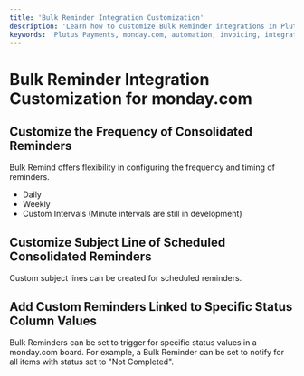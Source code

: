 ```yaml
---
title: 'Bulk Reminder Integration Customization'
description: 'Learn how to customize Bulk Reminder integrations in Plutus Payments for monday.com.'
keywords: 'Plutus Payments, monday.com, automation, invoicing, integration, bulk reminder, customization, configuration, reminder frequency, subject line customization, status column values, support, documentation'
---
```


# Bulk Reminder Integration Customization for monday.com

## Customize the Frequency of Consolidated Reminders 

Bulk Remind offers flexibility in configuring the frequency and timing of reminders. 

- Daily 
- Weekly 
- Custom Intervals (Minute intervals are still in development)

## Customize Subject Line of Scheduled Consolidated Reminders 

Custom subject lines can be created for scheduled reminders. 

## Add Custom Reminders Linked to Specific Status Column Values

Bulk Reminders can be set to trigger for specific status values in a monday.com board. For example, a Bulk Reminder can be set to notify for all items with status set to "Not Completed". 
